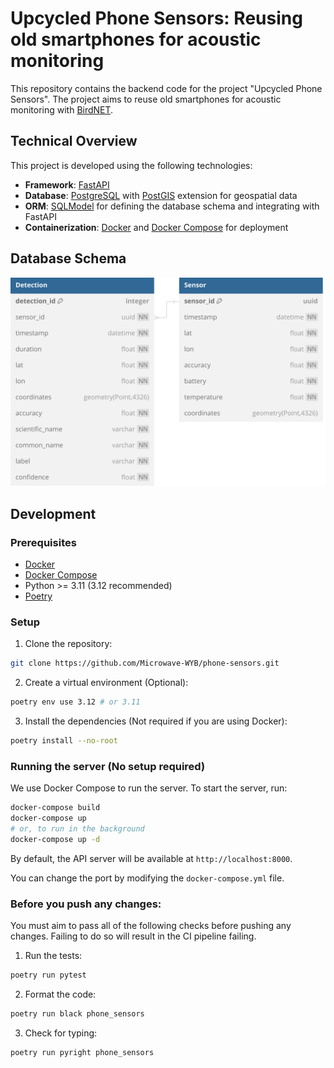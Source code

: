# Upcycled Phone Sensors: Reusing old smartphones for acoustic monitoring

This repository contains the backend code for the project "Upcycled Phone Sensors". The project aims to reuse old smartphones for acoustic monitoring with [BirdNET](https://birdnet.cornell.edu/).

## Technical Overview

This project is developed using the following technologies:

- **Framework**: [FastAPI](https://fastapi.tiangolo.com/)
- **Database**: [PostgreSQL](https://www.postgresql.org/) with [PostGIS](https://postgis.net/) extension for geospatial data
- **ORM**: [SQLModel](https://sqlmodel.tiangolo.com/) for defining the database schema and integrating with FastAPI
- **Containerization**: [Docker](https://www.docker.com/) and [Docker Compose](https://docs.docker.com/compose/) for deployment

## Database Schema

![db_schema](assets/phone_sensors_db.svg)

## Development

### Prerequisites

- [Docker](https://www.docker.com/)
- [Docker Compose](https://docs.docker.com/compose/)
- Python >= 3.11 (3.12 recommended)
- [Poetry](https://python-poetry.org/)

### Setup

1. Clone the repository:

```sh
git clone https://github.com/Microwave-WYB/phone-sensors.git
```

2. Create a virtual environment (Optional):

```sh
poetry env use 3.12 # or 3.11
```

3. Install the dependencies (Not required if you are using Docker):

```sh
poetry install --no-root
```

### Running the server (No setup required)

We use Docker Compose to run the server. To start the server, run:

```sh
docker-compose build
docker-compose up
# or, to run in the background
docker-compose up -d
```

By default, the API server will be available at `http://localhost:8000`.

You can change the port by modifying the `docker-compose.yml` file.

### Before you push any changes:

You must aim to pass all of the following checks before pushing any changes. Failing to do so will result in the CI pipeline failing.

1. Run the tests:

```sh
poetry run pytest
```

2. Format the code:

```sh
poetry run black phone_sensors
```

3. Check for typing:

```sh
poetry run pyright phone_sensors
```
